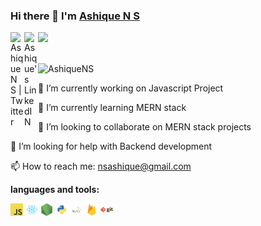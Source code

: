 ### Hi there 👋 I'm [Ashique N S](https://ashnetn.github.io/)

<a href="https://twitter.com/ashiquens">
  <img align="left" alt="Ashique N S | Twitter" width="22px" src="https://raw.githubusercontent.com/peterthehan/peterthehan/master/assets/twitter.svg" />
</a>
<a href="https://www.linkedin.com/in/ashiquens/">
  <img align="left" alt="Ashique's LinkedIN" width="22px" src="https://raw.githubusercontent.com/peterthehan/peterthehan/master/assets/linkedin.svg" />
</a> 

![](https://visitor-badge.glitch.me/badge?page_id=ashnetn.ashnetn)

<br /> 
<img align="left" src="https://github-readme-stats.vercel.app/api?username=Ashnetn&show_icons=true&theme=gotham" alt="AshiqueNS" />

<br />
<p>🔭 I’m currently working on Javascript Project</p>
<p>🌱 I’m currently learning MERN stack</p>
<p>👯 I’m looking to collaborate on MERN stack projects</p>
<p>🤔 I’m looking for help with Backend development</p>
<p>📫 How to reach me: <a href="mailto:nsashique@gmail.com">nsashique@gmail.com</a></p>


**languages and tools:**  

<code><img height="20" src="https://raw.githubusercontent.com/github/explore/80688e429a7d4ef2fca1e82350fe8e3517d3494d/topics/javascript/javascript.png"></code>
<code><img height="20" src="https://raw.githubusercontent.com/github/explore/80688e429a7d4ef2fca1e82350fe8e3517d3494d/topics/react/react.png"></code>
<code><img height="20" src="https://raw.githubusercontent.com/github/explore/80688e429a7d4ef2fca1e82350fe8e3517d3494d/topics/nodejs/nodejs.png"></code>
<code><img height="20" src="https://raw.githubusercontent.com/github/explore/80688e429a7d4ef2fca1e82350fe8e3517d3494d/topics/python/python.png"></code>
<code><img height="20" src="https://raw.githubusercontent.com/github/explore/80688e429a7d4ef2fca1e82350fe8e3517d3494d/topics/mysql/mysql.png"></code>
<code><img height="20" src="https://raw.githubusercontent.com/github/explore/80688e429a7d4ef2fca1e82350fe8e3517d3494d/topics/firebase/firebase.png"></code>
<code><img height="20" src="https://raw.githubusercontent.com/github/explore/80688e429a7d4ef2fca1e82350fe8e3517d3494d/topics/git/git.png"></code>
<br />








